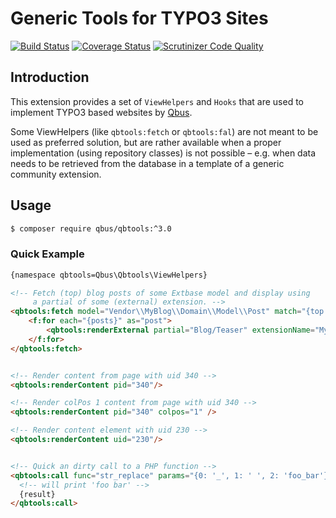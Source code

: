 Generic Tools for TYPO3 Sites
=============================

[![Build Status](https://api.travis-ci.org/qbus-agentur/qbtools.png)](https://travis-ci.org/qbus-agentur/qbtools)
[![Coverage Status](https://coveralls.io/repos/github/qbus-agentur/qbtools/badge.svg)](https://coveralls.io/github/qbus-agentur/qbtools)
[![Scrutinizer Code Quality](https://scrutinizer-ci.com/g/qbus-agentur/qbtools/badges/quality-score.png?b=master)](https://scrutinizer-ci.com/g/qbus-agentur/qbtools/?branch=master)

Introduction
------------

This extension provides a set of `ViewHelpers` and `Hooks` that are used
to implement TYPO3 based websites by [Qbus](https://www.qbus.de/).

Some ViewHelpers (like `qbtools:fetch` or `qbtools:fal`) are not meant
to be used as preferred solution, but are rather available when a proper
implementation (using repository classes) is not possible – e.g. when
data needs to be retrieved from the database in a template of a generic
community extension.

Usage
-----

```sh
$ composer require qbus/qbtools:^3.0
```

### Quick Example

```html
{namespace qbtools=Qbus\Qbtools\ViewHelpers}

<!-- Fetch (top) blog posts of some Extbase model and display using
     a partial of some (external) extension. -->
<qbtools:fetch model="Vendor\\MyBlog\\Domain\\Model\\Post" match="{top: 1}" as="posts">
    <f:for each="{posts}" as="post">
        <qbtools:renderExternal partial="Blog/Teaser" extensionName="MyBlog" arguments="{post: post}"/>
    </f:for>
</qbtools:fetch>


<!-- Render content from page with uid 340 -->
<qbtools:renderContent pid="340"/>

<!-- Render colPos 1 content from page with uid 340 -->
<qbtools:renderContent pid="340" colpos="1" />

<!-- Render content element with uid 230 -->
<qbtools:renderContent uid="230"/>


<!-- Quick an dirty call to a PHP function -->
<qbtools:call func="str_replace" params="{0: '_', 1: ' ', 2: 'foo_bar'}" as="result">
  <!-- will print 'foo bar' -->
  {result}
</qbtools:call>
```
